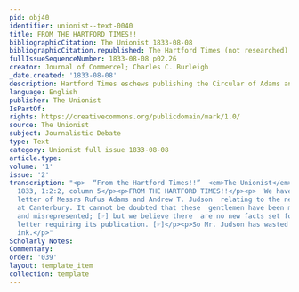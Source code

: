 ```yaml
---
pid: obj40
identifier: unionist--text-0040
title: FROM THE HARTFORD TIMES!!
bibliographicCitation: The Unionist 1833-08-08
bibliographicCitation.republished: The Hartford Times (not researched)
fullIssueSequenceNumber: 1833-08-08 p02.26
creator: Journal of Commercel; Charles C. Burleigh
_date.created: '1833-08-08'
description: Hartford Times eschews publishing the Circular of Adams and Judson
language: English
publisher: The Unionist
IsPartOf: 
rights: https://creativecommons.org/publicdomain/mark/1.0/
source: The Unionist
subject: Journalistic Debate
type: Text
category: Unionist full issue 1833-08-08
article.type: 
volume: '1'
issue: '2'
transcription: "<p>  “From the Hartford Times!!”  <em>The Unionist</em>  August 8,
  1833, 1:2:2, column 5</p><p>FROM THE HARTFORD TIMES!!</p><p>  We have received the
  letter of Messrs Rufus Adams and Andrew T. Judson  relating to the negro school
  at Canterbury. It cannot be doubted that these  gentlemen have been much abused
  and misrepresented; [☞] but we believe there  are no new facts set forth in this
  letter requiring its publication. [☞]</p><p>So Mr. Judson has wasted his paper and
  ink.</p>"
Scholarly Notes: 
Commentary: 
order: '039'
layout: template_item
collection: template
---
```

